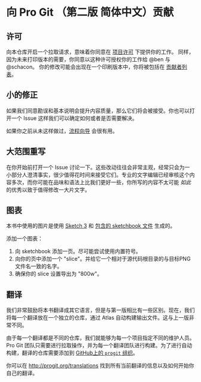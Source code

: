 # 向 Pro Git （第二版 简体中文）贡献


## 许可

向本仓库开启一个拉取请求，意味着你同意在 [项目许可](LICENSE.asc) 下提供你的工作。
同样，因为未来打印版本的需要，你同意以这种许可授权你的工作给 @ben 与 @schacon。
你的修改可能会出现在一个印刷版本中，你将被包括在 [贡献者列表](book/contributors.asc)。

## 小的修正

如果我们同意勘误和基本说明会提升内容质量，那么它们将会被接受。你也可以打开一个 Issue 这样我们可以确定如何或者是否需要解决。

如果你之前从未这样做过，[流程向导](https://guides.github.com/introduction/flow/) 会很有用。

## 大范围重写

在你开始前打开一个 Issue 讨论一下。这些改动往往会非常主观，经常只会为一小部分人澄清事实，很少值得花时间来接受它们。专业的文字编辑已经审核这个内容多次，而你可能在品味和语法上比我们更好一些，你所写的内容不太可能 *如此* 的优秀以致于值得修改一大片文字。

## 图表

本书中使用的图片是使用 [Sketch 3](http://bohemiancoding.com/sketch/) 和 [包含的 sketchbook 文件](diagram-source/progit.sketch) 生成的。

添加一个图表：

1. 向 sketchbook 添加一页。尽可能尝试使用内置符号。
1. 向你的页中添加一个 "slice"。并给它一个相对于源代码根目录的与目标PNG文件名一致的名字。
1. 确保你的 slice 设置导出为 "800w"。


## 翻译

我们非常鼓励将本书翻译成其它语言，但是与第一版相比有一些区别。现在，我们将每一个翻译放在一个独立的仓库，通过 Atlas 自动构建输出文件。这与上一版非常不同。

由于每一个翻译都是不同的仓库，我们就能够为每一个项目指定不同的维护人员。Pro Git 团队只需要进行拉取操作，并为每一个翻译团队进行构建。为了进行自动构建，翻译的仓库需要添加到 [GitHub上的 `progit` 组织](https://github.com/progit)。

你可以在 http://progit.org/translations 找到所有当前翻译的信息以及如何开始你自己的翻译。

